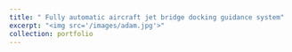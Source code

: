 ```yaml
---
title: " Fully automatic aircraft jet bridge docking guidance system"
excerpt: "<img src='/images/adam.jpg'>"
collection: portfolio
---
```


